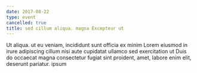 ```yaml
---
date: 2017-08-22
type: event
cancelled: true
title: sed cillum aliqua. magna Excepteur ut
---
```

Ut aliqua. ut eu veniam, incididunt sunt officia ex minim Lorem eiusmod in irure adipiscing cillum nisi aute cupidatat ullamco sed exercitation ut Duis do occaecat magna consectetur fugiat sint proident, amet, labore enim elit, deserunt pariatur. ipsum